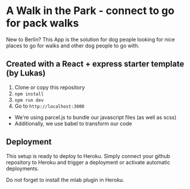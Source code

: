 # A Walk in the Park - connect to go for pack walks

New to Berlin?
This App is the solution for dog people looking for nice places to go for walks and other dog people to go with.

<!-- ![Dogs in the Woods](https://github.com/AstiV/ChainRXN/blob/master/images/Screenshot.png) -->

## Created with a React + express starter template (by Lukas)

1. Clone or copy this repository
2. `npm install`
3. `npm run dev`
4. Go to `http://localhost:3000`

-   We're using parcel.js to bundle our javascript files (as well as scss)
-   Additionally, we use babel to transform our code

## Deployment

This setup is ready to deploy to Heroku. Simply connect your github repository to Heroku and trigger a deployment or activate automatic deployments.

Do not forget to install the mlab plugin in Heroku.
